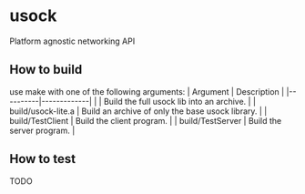 # usock
Platform agnostic networking API

## How to build
use make with one of the following arguments:
| Argument | Description |
|----------|-------------|
| | Build the full usock lib into an archive. |
| build/usock-lite.a | Build an archive of only the base usock library. | 
| build/TestClient | Build the client program. |
| build/TestServer | Build the server program. |

## How to test
TODO